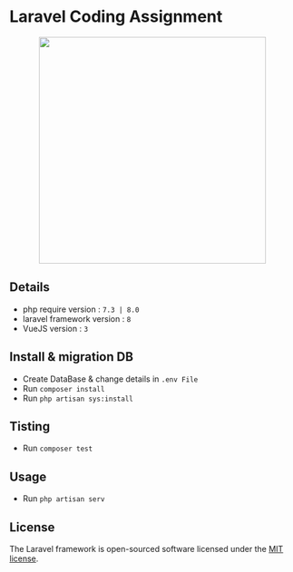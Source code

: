 # Laravel Coding Assignment

<p align="center"><a href="https://laravel.com" target="_blank"><img src="https://raw.githubusercontent.com/laravel/art/master/logo-lockup/5%20SVG/2%20CMYK/1%20Full%20Color/laravel-logolockup-cmyk-red.svg" width="400"></a></p>


## Details

- php require version : `7.3 | 8.0`
- laravel framework version : `8`
- VueJS version : `3`

## Install & migration DB

- Create DataBase & change details in `.env File`
- Run `composer install`
- Run `php artisan sys:install`

## Tisting
- Run `composer test`

## Usage
- Run `php artisan serv`

## License

The Laravel framework is open-sourced software licensed under the [MIT license](https://opensource.org/licenses/MIT).
#